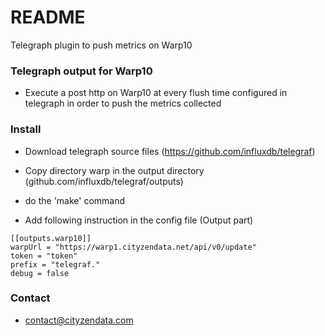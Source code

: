 # README #

Telegraph plugin to push metrics on Warp10

### Telegraph output for Warp10 ###

* Execute a post http on Warp10 at every flush time configured in telegraph in order to push the metrics collected

### Install ###

* Download telegraph source files (https://github.com/influxdb/telegraf)

* Copy directory warp in the output directory (github.com/influxdb/telegraf/outputs)

* do the 'make' command

* Add following instruction in the config file (Output part) 

```
[[outputs.warp10]]
warpUrl = "https://warp1.cityzendata.net/api/v0/update" 
token = "token"
prefix = "telegraf."
debug = false

```

### Contact ###

* contact@cityzendata.com